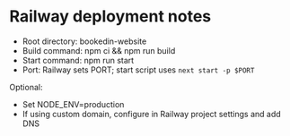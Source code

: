 # Railway deployment notes

- Root directory: bookedin-website
- Build command: npm ci && npm run build
- Start command: npm run start
- Port: Railway sets PORT; start script uses `next start -p $PORT`

Optional:
- Set NODE_ENV=production
- If using custom domain, configure in Railway project settings and add DNS

